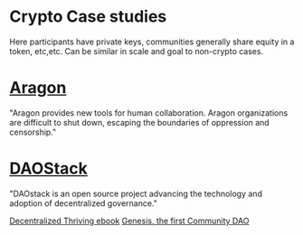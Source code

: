 # Crypto Case studies

Here participants have private keys, communities generally share equity in a token, etc,etc. Can be similar in scale and goal to non-crypto cases.

# [Aragon](https://aragon.org/)
"Aragon provides new tools for human collaboration. Aragon organizations are difficult to shut down, escaping the boundaries of oppression and censorship."


# [DAOStack](https://daostack.io/)
"DAOstack is an open source project advancing the technology and adoption of decentralized governance."

[Decentralized Thriving ebook](https://twitter.com/adjyleak?lang=en)
[Genesis, the first Community DAO](https://medium.com/daostack/five-great-proposals-from-genesis-the-first-community-dao-7f79b7a15539)


